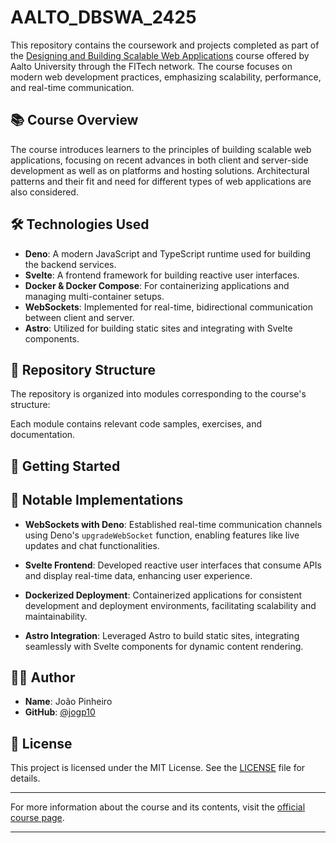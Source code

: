 # AALTO_DBSWA_2425

This repository contains the coursework and projects completed as part of the [Designing and Building Scalable Web Applications](https://fitech101.aalto.fi/designing-and-building-scalable-web-applications/) course offered by Aalto University through the FITech network. The course focuses on modern web development practices, emphasizing scalability, performance, and real-time communication.

## 📚 Course Overview

The course introduces learners to the principles of building scalable web applications, focusing on recent advances in both client and server-side development as well as on platforms and hosting solutions. Architectural patterns and their fit and need for different types of web applications are also considered.

## 🛠️ Technologies Used

- **Deno**: A modern JavaScript and TypeScript runtime used for building the backend services.
- **Svelte**: A frontend framework for building reactive user interfaces.
- **Docker & Docker Compose**: For containerizing applications and managing multi-container setups.
- **WebSockets**: Implemented for real-time, bidirectional communication between client and server.
- **Astro**: Utilized for building static sites and integrating with Svelte components.

## 📂 Repository Structure

The repository is organized into modules corresponding to the course's structure:

Each module contains relevant code samples, exercises, and documentation.

## 🚀 Getting Started

## 📖 Notable Implementations

- **WebSockets with Deno**: Established real-time communication channels using Deno's `upgradeWebSocket` function, enabling features like live updates and chat functionalities.

- **Svelte Frontend**: Developed reactive user interfaces that consume APIs and display real-time data, enhancing user experience.

- **Dockerized Deployment**: Containerized applications for consistent development and deployment environments, facilitating scalability and maintainability.

- **Astro Integration**: Leveraged Astro to build static sites, integrating seamlessly with Svelte components for dynamic content rendering.

## 🧑‍💻 Author

- **Name**: João Pinheiro
- **GitHub**: [@jogp10](https://github.com/jogp10)

## 📜 License

This project is licensed under the MIT License. See the [LICENSE](LICENSE) file for details.

---

For more information about the course and its contents, visit the [official course page](https://fitech101.aalto.fi/designing-and-building-scalable-web-applications/).

---